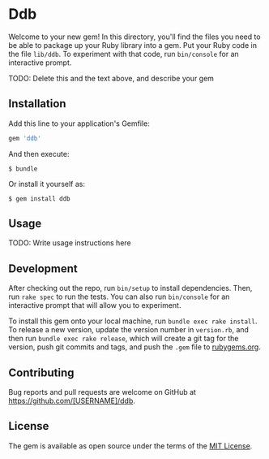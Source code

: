 # Ddb

Welcome to your new gem! In this directory, you'll find the files you need to be able to package up your Ruby library into a gem. Put your Ruby code in the file `lib/ddb`. To experiment with that code, run `bin/console` for an interactive prompt.

TODO: Delete this and the text above, and describe your gem

## Installation

Add this line to your application's Gemfile:

```ruby
gem 'ddb'
```

And then execute:

    $ bundle

Or install it yourself as:

    $ gem install ddb

## Usage

TODO: Write usage instructions here

## Development

After checking out the repo, run `bin/setup` to install dependencies. Then, run `rake spec` to run the tests. You can also run `bin/console` for an interactive prompt that will allow you to experiment.

To install this gem onto your local machine, run `bundle exec rake install`. To release a new version, update the version number in `version.rb`, and then run `bundle exec rake release`, which will create a git tag for the version, push git commits and tags, and push the `.gem` file to [rubygems.org](https://rubygems.org).

## Contributing

Bug reports and pull requests are welcome on GitHub at https://github.com/[USERNAME]/ddb.


## License

The gem is available as open source under the terms of the [MIT License](http://opensource.org/licenses/MIT).

